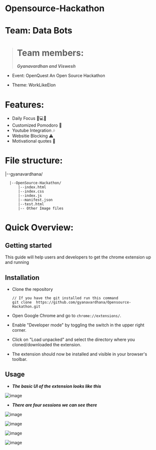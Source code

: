 # Opensource-Hackathon

# Team: Data Bots
># Team members:
>***Gyanavardhan and Viswesh***
>
- Event: OpenQuest An Open Source Hackathon

- Theme: WorkLikeElon

# Features:

- Daily Focus  📖💻📝
- Customized Pomodoro 🍅
- Youtube Integration 🎶
- Websitie Blocking ⚠️
- Motivational quotes 🧗

# File structure: 
 |--gyanavardhana/
 
      |--OpenSource-Hackathon/
          |--index.html
          |--index.css
          |--index.js
          |--manifest.json
          |--test.html
          |-- Other Image files
# Quick Overview:
## Getting started
This guide will help users and developers to get the chrome extension up and running
## Installation
- Clone the repository
  
      // If you have the git installed run this command
      git clone  https://github.com/gyanavardhana/Opensource-Hackathon.git
- Open Google Chrome and go to `chrome://extensions/`.
- Enable "Developer mode" by toggling the switch in the upper right corner.
- Click on "Load unpacked" and select the directory where you cloned/downloaded the extension.
- The extension should now be installed and visible in your browser's toolbar.

## Usage
- ***The basic UI of the extension looks like this***

![image](https://github.com/gyanavardhana/Opensource-Hackathon/assets/98519767/bce936a9-7e53-478c-a991-738c51d9265a)


- ***There are four sessions we can see there***

![image](https://github.com/gyanavardhana/Opensource-Hackathon/assets/98519767/a28f60d6-c29b-48c7-a467-de3158b7cb11)

![image](https://github.com/gyanavardhana/Opensource-Hackathon/assets/98519767/dae5ab1e-6e24-409a-856d-92a4d450c870)

![image](https://github.com/gyanavardhana/Opensource-Hackathon/assets/98519767/ced6f076-7947-4763-b9f6-7236d4392e44)

![image](https://github.com/gyanavardhana/Opensource-Hackathon/assets/98519767/9545ce02-883d-43d7-a537-31095cb6162f)








  
  
  

